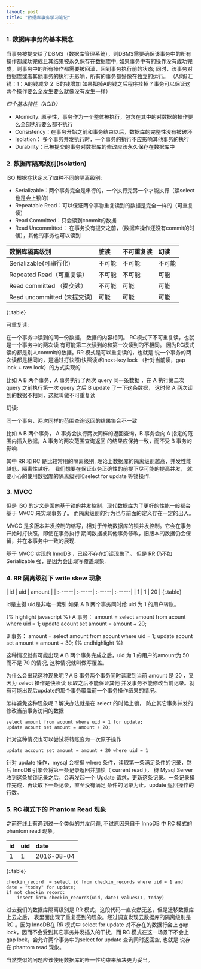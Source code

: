 ```yaml
---
layout: post
title: "数据库事务学习笔记"
---
```


### 1. 数据库事务的基本概念 

当事务被提交给了DBMS（数据库管理系统），则DBMS需要确保该事务中的所有操作都成功完成且其结果被永久保存在数据库中, 
如果事务中有的操作没有成功完成，则事务中的所有操作都需要被回滚，回到事务执行前的状态;
同时，该事务对数据库或者其他事务的执行无影响，所有的事务都好像在独立的运行。
（A向B汇钱：1：A的钱减少  2: B的钱增加 如果扣掉A的钱之后程序挂掉？事务可以保证这两个操作要么全发生要么就像没有发生一样）

*四个基本特性（ACID）*

- Atomicity: 原子性，事务作为一个整体被执行，包含在其中的对数据的操作要么全部执行要么都不执行
- Consistency：在事务开始之前和事务结束以后，数据库的完整性没有被破坏
- Isolation： 多个事务并发执行时，一个事务的执行不应影响其他事务的执行
- Durability：已被提交的事务对数据库的修改应该永久保存在数据库中

### 2. 数据库隔离级别(Isolation)

ISO 根据症状定义了四种不同的隔离级别:

- Serializable：两个事务完全是串行的，一个执行完另一个才能执行（读select也是会上锁的）
- Repeatable Read：可以保证两个事物重复读到的数据是完全一样的（可重复读）
- Read Committed：只会读到commit的数据
- Read Uncommitted： 在事务没有提交之前，（数据库操作还没有commit的时候），其他的事务也可以读到

| 数据库隔离级别| 脏读 | 不可重复读 | 幻读 |
| :------| :------| :------| :------| 
| Serializable(可串行化) | 不可能 | 不可能 | 不可能 |
| Repeated Read（可重复读） | 不可能 | 不可能 | 可能|
| Read committed （提交读）| 不可能 | 可能 | 可能 |
| Read uncommitted (未提交读) | 可能 | 可能 | 可能 |
{:.table}

可重复读: 

在一个事务中读到的同一份数据， 数据的内容相同。 RC模式下不可重复读，也就是一个事务中的两次读
有可能第二次读到的和第一次读到的不相同。
因为RC模式读的都是别人commit的数据。RR 模式是可以重复读的，也就是
说一个事务的两次读都是相同的，是通过打快照(快照读)和next-key lock （针对当前读，gap lock + raw lock）的方式实现的

比如 A B 两个事务，A 事务执行了两次 query 同一条数据 ，在 A 执行第二次 query 之前执行第一次 query 之后 B update 了一下这条数据，
这时候 A 两次读到的数据不相同，这就叫做不可重复读

幻读:

同一个事务，两次同样的范围查询返回的结果集合不一致

比如 A B 两个事务， A 事务会执行两次同样的返回查询，B 事务会向 A 指定的范围内插入数据，A 事务的两次范围查询返回
的结果应保持一致，而不受 B 事务的影响.

其中 RR 和 RC 是比较常用的隔离级别, 
理论上数据库的隔离级别越高，并发性能越低，隔离性越好。
我们想要在保证业务正确性的前提下尽可能的提高并发，
就要小心的使用数据库的隔离级别和select for update 等锁操作.

### 3. MVCC

但是 ISO 的定义是面向基于锁的并发控制，现代数据库为了更好的性能一般都会基于 MVCC 来实现事务了。
而隔离级别的行为也与前面的定义存在一定的出入。

MVCC 是多版本并发控制的缩写，相对于传统数据库的锁并发控制。它会在事务开始时打快照，即使在事务执行
期间数据被其他事务修改，旧版本的数据仍会保留，并在本事务中一致的展现.

基于 MVCC 实现的 InnoDB ，已经不存在幻读现象了。
但是 RR 仍不如 Serializable 强，是因为会出现写覆盖现象.

### 4. RR 隔离级别下 write skew 现象

| id | uid | amount |
| :------| :------| :------| :------| 
| 1 | 1 | 20 |
{:.table}

id是主键 uid是非唯一索引
如果 A B 两个事务同时给 uid 为 1 的用户转账。

{% highlight javascript %}
A 事务：
amount = select amount from acount where uid = 1;
update acount set amount = amount + 20;

B 事务：
amount = select amount from acount where uid = 1;
update acount set amount = amount + 30;
{% endhighlight %}

这种情况就有可能出现 A B 两个事务完成之后，uid 为 1 的用户的amount为 50 而不是 70 的情况, 这种情况就叫做写覆盖。

为什么会出现这种现象呢？A B 事务两个事务同时读取到当前 amount 是 20 ，又因为 select 操作是快照读 读取之后不能保证其他
并发事务不能修改当前记录。就有可能出现后update的那个事务覆盖前一个事务操作结果的情况。


怎样避免这种现象呢？解决办法就是在 select 的时候上锁，
防止其它事务并发的修改当前事务访问的数据

```
select amount from acount where uid = 1 for update;
update acount set amount = amount + 20;
```

针对这种情况也可以尝试将转账变为一次原子操作

```
update account set amount = amount + 20 where uid = 1
```

针对 update 操作，mysql 会根据 where 条件，读取第一条满足条件的记录，然后 InnoDB 引擎会将第一条记录返回并加锁（ current read ），
待 Mysql Server 收到这条加锁记录之后，会再发起一个 Update 请求，更新这条记录。一条记录操作完成，再读取下一条记录，直至没有满足
条件的记录为止。update 返回操作的行数。

### 5. RC 模式下的 Phantom Read 现象

之前在线上有遇到过一个类似的并发问题, 不过原因来自于 InnoDB 中 RC 模式的 phantom read 现象。

| id | uid | date |
| :------| :------| :------| 
| 1 | 1 | 2016-08-04 |
{:.table}

```
checkin_record  = select id from checkin_records where uid = 1 and date = "today" for update;
if not checkin_record:
    insert into checkin_records(uid, date) values(1, today)
```

过去我们的数据库隔离级别是 RR 模式，这段代码一直安然无恙，但是迁移数据库上云之后，
表里面出现了重复签到的现象。经过调查发现云数据库的隔离级别是 RC 。因为 InnoDB在 RR 模式中
select for update 对不存在的数据行会上 gap lock，因而不会受到其它事务并发插入的干扰，而 RC 
模式在这一场景下不会上gap lock，会允许两个事务中的select for update 查询同时返回空, 也就是
说存在 phantom read 现象。

当然类似的问题应该使用数据库的唯一性约束来解决更为妥当。
